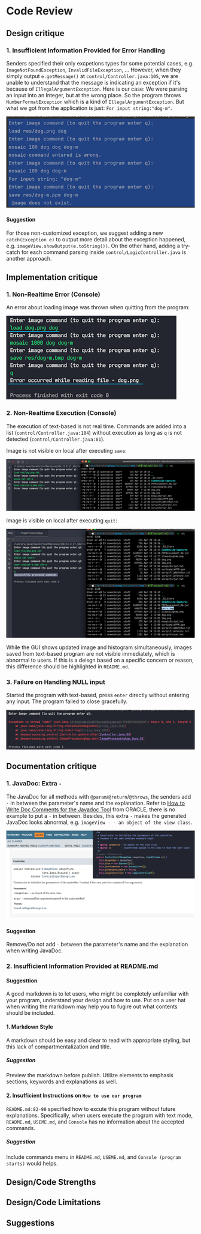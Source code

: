 # Code Review

## Design critique

### 1. Insufficient Information Provided for Error Handling

Senders specified their only excpetions types for some potential cases,
e.g. `ImageNotFoundException`, `InvalidFileException`, ...
However, when they simply output `e.getMessage()` at `control/Controller.java:105`, we are unable to understand that the
message is indicating an exception if it's because of `IllegalArgumentException`.
Here is our case:
We were parsing an input into an Integer, but at the wrong place. So the program throws `NumberFormatException` which is
a kind of `IllegalArgumentException`. But what we got from the application is just: `For input string:"dog-m"`.

![For input string:"dog-m"](res/CodeReview-Captures/IllegalArgumentException.png)

#### Suggestion

For those non-customized exception, we suggest adding a new `catch(Exception e)` to output more detail about the
exception happened, e.g. `imageView.showOutput(e.toString())`. On the other hand, adding a try-catch for each command
parsing inside `control/LogicController.java` is another approach.

## Implementation critique

### 1. Non-Realtime Error (Console)

An error about loading image was thrown when quitting from the program:

!["Non-RealtimeError"](res/CodeReview-Captures/Non-RealtimeError.png)

### 2. Non-Realtime Execution (Console)

The execution of text-based is not real time. Commands are added into a list (`control/Controller.java:104`) without
execution as long as `q` is not detected (`control/Controller.java:81`).

Image is not visible on local after executing `save`:

!["Non-RealtimeExecution"](res/CodeReview-Captures/Non-RealtimeExecution.png)

Image is visible on local after executing `quit`:

!["ExecuteAfterQuit"](res/CodeReview-Captures/ExecuteAfterQuit.png)

While the GUI shows updated image and histogram simultaneously, images saved from text-based program are not visible
immediately, which is abnormal to users. If this is a deisgn based on a specific concern or reason, this difference
should be highlighted in `README.md`.

### 3. Failure on Handling NULL input

Started the program with text-based, press `enter` directly without entering any input. The program failed to close
gracefully.

!["Null Input"](res/CodeReview-Captures/NullInput.png)

## Documentation critique

### 1. JavaDoc: Extra `-`

The JavaDoc for all methods with `@param`/`@return`/`@throws`, the senders add `-` in between the parameter's name and
the explanation.
Refer
to [How to Write Doc Comments for the Javadoc Tool](https://www.oracle.com/technical-resources/articles/java/javadoc-tool.html)
from ORACLE, there is no example to put a `-` in between.
Besides, this extra `-` makes the generated JavaDoc looks abnormal, e.g. `imageView - - an object of the view class`.

![JavaDoc with extra -](res/CodeReview-Captures/Extra-.png)

#### Suggestion

Remove/Do not add `-` between the parameter's name and the explanation when writing JavaDoc.

### 2. Insufficient Information Provided at README.md

#### Suggesttion

A good markdown is to let users, who might be completely unfamiliar with your program, understand your design and how to
use. Put on a user hat when writing the markdown may help you to fugire out what contents should be included.

#### 1. Markdown Style

A markdown should be easy and clear to read with appropriate styling, but this lack of compartmentalization and title.

##### Suggestion

Preview the markdown before publish. Utilize elements to emphasis sections, keywords and explanations as well.

#### 2. Insufficient Instructions on `How to use our program`

`README.md:82-90` specified how to excute this program without future explanations. Specifically, when users execute the
program with text mode, `README.md`, `USEME.md`, and `Console` has no information about the accepted commands.

##### Suggestion

Include commands menu in `README.md`, `USEME.md`, and `Console (program starts)` would helps.

## Design/Code Strengths

## Design/Code Limitations

## Suggestions